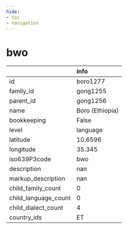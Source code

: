 ```yaml
---
hide:
- toc
- navigation
---
```

# bwo
|                      | info            |
|:---------------------|:----------------|
| id                   | boro1277        |
| family_id            | gong1255        |
| parent_id            | gong1256        |
| name                 | Boro (Ethiopia) |
| bookkeeping          | False           |
| level                | language        |
| latitude             | 10.6596         |
| longitude            | 35.345          |
| iso639P3code         | bwo             |
| description          | nan             |
| markup_description   | nan             |
| child_family_count   | 0               |
| child_language_count | 0               |
| child_dialect_count  | 4               |
| country_ids          | ET              |